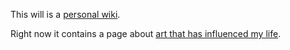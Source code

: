 This will is a [personal wiki](personal_wiki).

Right now it contains a page about [art that has influenced my life](influential_art).
